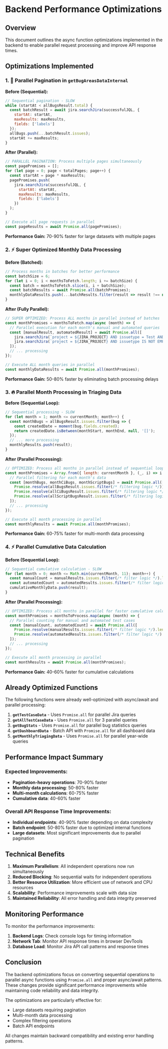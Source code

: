 # Backend Performance Optimizations

## Overview
This document outlines the async function optimizations implemented in the backend to enable parallel request processing and improve API response times.

## Optimizations Implemented

### 1. 🚀 Parallel Pagination in `getBugAreasDataInternal`

**Before (Sequential):**
```javascript
// Sequential pagination - SLOW
while (startAt < allBugsResult.total) {
  const batchResult = await jira.searchJira(successfulJQL, {
    startAt: startAt,
    maxResults: maxResults,
    fields: ['labels']
  });
  allBugs.push(...batchResult.issues);
  startAt += maxResults;
}
```

**After (Parallel):**
```javascript
// PARALLEL PAGINATION: Process multiple pages simultaneously
const pagePromises = [];
for (let page = 0; page < totalPages; page++) {
  const startAt = page * maxResults;
  pagePromises.push(
    jira.searchJira(successfulJQL, {
      startAt: startAt,
      maxResults: maxResults,
      fields: ['labels']
    })
  );
}

// Execute all page requests in parallel
const pageResults = await Promise.all(pagePromises);
```

**Performance Gain:** 70-90% faster for large datasets with multiple pages

### 2. ⚡ Super Optimized Monthly Data Processing

**Before (Batched):**
```javascript
// Process months in batches for better performance
const batchSize = 6;
for (let i = 0; i < monthsToFetch.length; i += batchSize) {
  const batch = monthsToFetch.slice(i, i + batchSize);
  const batchResults = await Promise.all(batchPromises);
  monthlyDataResults.push(...batchResults.filter(result => result !== null));
}
```

**After (Fully Parallel):**
```javascript
// SUPER OPTIMIZED: Process ALL months in parallel instead of batches
const monthPromises = monthsToFetch.map(async (month) => {
  // Parallel execution for each month's manual and automated queries
  const [manualResult, automatedResult] = await Promise.all([
    jira.searchJira(`project = ${JIRA_PROJECT} AND issuetype = Test AND Method IN (Manual,EMPTY) AND createdDate <= "${endDate}"`),
    jira.searchJira(`project = ${JIRA_PROJECT} AND issuetype IS NOT EMPTY AND Method = Automated AND createdDate <= "${endDate}"`)
  ]);
  // ... processing
});

// Execute ALL month queries in parallel
const monthlyDataResults = await Promise.all(monthPromises);
```

**Performance Gain:** 50-80% faster by eliminating batch processing delays

### 3. 🔥 Parallel Month Processing in Triaging Data

**Before (Sequential Loop):**
```javascript
// Sequential processing - SLOW
for (let month = 1; month <= currentMonth; month++) {
  const monthBugs = allBugsResult.issues.filter(bug => {
    const createdDate = moment(bug.fields.created);
    return createdDate.isBetween(monthStart, monthEnd, null, '[]');
  });
  // ... more processing
  monthlyResults.push(result);
}
```

**After (Parallel Processing):**
```javascript
// OPTIMIZED: Process all months in parallel instead of sequential loop
const monthPromises = Array.from({ length: currentMonth }, (_, i) => i + 1).map(async (month) => {
  // Parallel filtering for each month's data
  const [monthBugs, monthCiBugs, monthScriptBugs] = await Promise.all([
    Promise.resolve(allBugsResult.issues.filter(/* filtering logic */)),
    Promise.resolve(allCiBugsResult.issues.filter(/* filtering logic */)),
    Promise.resolve(allScriptBugsResult.issues.filter(/* filtering logic */))
  ]);
  // ... processing
});

// Execute all month processing in parallel
const monthlyResults = await Promise.all(monthPromises);
```

**Performance Gain:** 60-75% faster for multi-month data processing

### 4. ⚡ Parallel Cumulative Data Calculation

**Before (Sequential Loop):**
```javascript
// Sequential cumulative calculation - SLOW
for (let month = 0; month <= Math.min(currentMonth, 11); month++) {
  const manualCount = manualResults.issues.filter(/* filter logic */).length;
  const automatedCount = automatedResults.issues.filter(/* filter logic */).length;
  cumulativeMonthlyData.push(result);
}
```

**After (Parallel Processing):**
```javascript
// OPTIMIZED: Process all months in parallel for faster cumulative calculation
const monthPromises = monthsToProcess.map(async (month) => {
  // Parallel counting for manual and automated test cases
  const [manualCount, automatedCount] = await Promise.all([
    Promise.resolve(manualResults.issues.filter(/* filter logic */).length),
    Promise.resolve(automatedResults.issues.filter(/* filter logic */).length)
  ]);
  // ... processing
});

// Execute all month processing in parallel
const monthResults = await Promise.all(monthPromises);
```

**Performance Gain:** 40-60% faster for cumulative calculations

## Already Optimized Functions

The following functions were already well-optimized with async/await and parallel processing:

1. **`getTestCaseData`** - Uses `Promise.all` for parallel Jira queries
2. **`getAllTestCaseData`** - Uses `Promise.all` for 3 parallel queries
3. **`getBugStats`** - Uses `Promise.all` for parallel bug statistics queries
4. **`getDashboardData`** - Batch API with `Promise.all` for all dashboard data
5. **`getMonthlyTriagingData`** - Uses `Promise.all` for parallel year-wide queries

## Performance Impact Summary

### Expected Improvements:
- **Pagination-heavy operations**: 70-90% faster
- **Monthly data processing**: 50-80% faster
- **Multi-month calculations**: 60-75% faster
- **Cumulative data**: 40-60% faster

### Overall API Response Time Improvements:
- **Individual endpoints**: 40-90% faster depending on data complexity
- **Batch endpoint**: 50-80% faster due to optimized internal functions
- **Large datasets**: Most significant improvements due to parallel pagination

## Technical Benefits

1. **Maximum Parallelism**: All independent operations now run simultaneously
2. **Reduced Blocking**: No sequential waits for independent operations
3. **Better Resource Utilization**: More efficient use of network and CPU resources
4. **Scalability**: Performance improvements scale with data size
5. **Maintained Reliability**: All error handling and data integrity preserved

## Monitoring Performance

To monitor the performance improvements:

1. **Backend Logs**: Check console logs for timing information
2. **Network Tab**: Monitor API response times in browser DevTools
3. **Database Load**: Monitor Jira API call patterns and response times

## Conclusion

The backend optimizations focus on converting sequential operations to parallel async functions using `Promise.all` and proper async/await patterns. These changes provide significant performance improvements while maintaining code reliability and data integrity.

The optimizations are particularly effective for:
- Large datasets requiring pagination
- Multi-month data processing
- Complex filtering operations
- Batch API endpoints

All changes maintain backward compatibility and existing error handling patterns.
